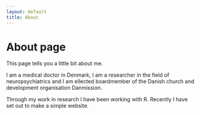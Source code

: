 ```yaml
---
layout: default
title: About
---
```

# About page

This page tells you a little bit about me.

I am a medical doctor in Denmark, I am a researcher in the field of neuropsychiatrics and I am ellected boardmember of the Danish church and development organisation Danmission.

Through my work in research I have been working with R. Recently I have set out to make a simple website.